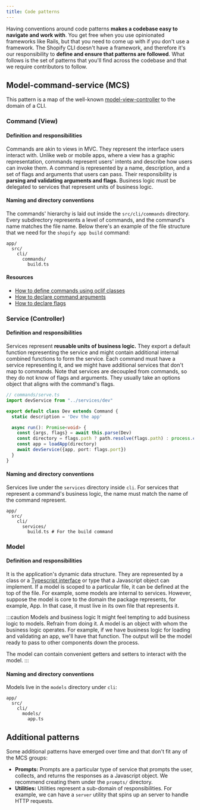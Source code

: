 ```yaml
---
title: Code patterns
---
```


Having conventions around code patterns **makes a codebase easy to navigate and work with**. You get free when you use opinionated frameworks like Rails, but that you need to come up with if you don't use a framework. The Shopify CLI doesn't have a framework, and therefore it's our responsibility to **define and ensure that patterns are followed**. What follows is the set of patterns that you'll find across the codebase and that we require contributors to follow.

## Model-command-service (MCS)

This pattern is a map of the well-known [model-view-controller](https://en.wikipedia.org/wiki/Model%E2%80%93view%E2%80%93controller) to the domain of a CLI.

### Command (View)

#### Definition and responsibilities

Commands are akin to views in MVC.
They represent the interface users interact with.
Unlike web or mobile apps,
where a view has a graphic representation,
commands represent users' intents and describe how users can invoke them.
A command is represented by a name, description, and a set of flags and arguments that users can pass.
Their responsibility is **parsing and validating arguments and flags.**
Business logic must be delegated to services that represent units of business logic.

#### Naming and directory conventions

The commands' hierarchy is laid out inside the `src/cli/commands` directory. Every subdirectory represents a level of commands, and the command's name matches the file name. Below there's an example of the file structure that we need for the `shopify app build` command:

```
app/
  src/
    cli/
      commands/
        build.ts
```

#### Resources

- [How to define commands using oclif classes](https://oclif.io/docs/commands)
- [How to declare command arguments](https://oclif.io/docs/args)
- [How to declare flags](https://oclif.io/docs/flags)

### Service (Controller)

#### Definition and responsibilities

Services represent **reusable units of business logic.**
They export a default function representing the service and might contain additional internal combined functions to form the service.
Each command must have a service representing it,
and we might have additional services that don't map to commands.
Note that services are decoupled from commands,
so they do not know of flags and arguments.
They usually take an options object that aligns with the command's flags.

```ts
// commands/serve.ts
import devService from "../services/dev"

export default class Dev extends Command {
  static description = 'Dev the app'

  async run(): Promise<void> {
    const {args, flags} = await this.parse(Dev)
    const directory = flags.path ? path.resolve(flags.path) : process.cwd()
    const app = loadApp(directory)
    await devService({app, port: flags.port})
  }
}
```

#### Naming and directory conventions

Services live under the `services` directory inside `cli`. For services that represent a command's business logic, the name must match the name of the command represent.

```
app/
  src/
    cli/
      services/
        build.ts # For the build command
```

### Model

#### Definition and responsibilities

It is the application's dynamic data structure.
They are represented by a class or a [Typescript interface](https://www.typescriptlang.org/docs/handbook/interfaces.html) or type that a Javascript object can implement.
If a model is scoped to a particular file, it can be defined at the top of the file.
For example, some models are internal to services.
However, suppose the model is core to the domain the package represents, for example, App. In that case, it must live in its own file that represents it.

:::caution Models and business logic
It might feel tempting to add business logic to models. Refrain from doing it. A model is an object with whom the business logic operates. For example, if we have business logic for loading and validating an app, we'll have that function. The output will be the model ready to pass to other components down the process.

The model can contain convenient getters and setters to interact with the model.
:::

#### Naming and directory conventions

Models live in the `models` directory under `cli`:

```
app/
  src/
    cli/
      models/
        app.ts
```

## Additional patterns

Some additional patterns have emerged over time and that don't fit any of the MCS groups:

- **Prompts:** Prompts are a particular type of service that prompts the user, collects, and returns the responses as a Javascript object. We recommend creating them under the `prompts/` directory.
- **Utilities:** Utilities represent a sub-domain of responsibilities. For example, we can have a `server` utility that spins up an server to handle HTTP requests.
